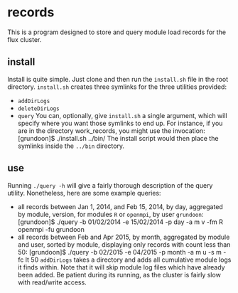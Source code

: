 records
=======
This is a program designed to store and query module load records for the flux cluster. 

install
-------
Install is quite simple. Just clone and then run the `install.sh` file in the root directory. 
`install.sh` creates three symlinks for the three utilities provided:
* `addDirLogs`
* `deleteDirLogs`
* `query`
You can, optionally, give `install.sh` a single argument, which will specify where you want those symlinks to end up. For instance, if you are in the directory work_records, you might use the invocation:
    [grundoon]$ ./install.sh ../bin/
The install script would then place the symlinks inside the `../bin` directory.

use
---
Running `./query -h` will give a fairly thorough description of the query utility. Nonetheless, here are some example queries:
* all records between Jan 1, 2014, and Feb 15, 2014, by day, aggregated by module, version, for modules `R` or `openmpi`, by user `grundoon`:
    [grundoon]$ ./query -b 01/02/2014 -e 15/02/2014 -p day -a m v -fm R openmpi -fu grundoon
* all records between Feb and Apr 2015, by month, aggregated by module and user, sorted by module, displaying only records with count less than 50:
    [grundoon]$ ./query -b 02/2015 -e 04/2015 -p month -a m u -s m -fc lt 50
`addDirLogs` takes a directory and adds all cumulative module logs it finds within. Note that it will skip module log files which have already been added. Be patient during its running, as the cluster is fairly slow with read/write access.
